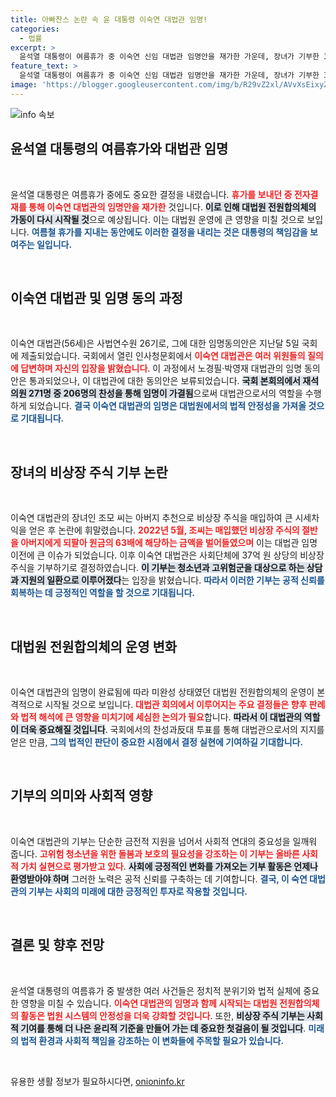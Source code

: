```yaml
---
title: 아빠찬스 논란 속 윤 대통령 이숙연 대법관 임명!
categories:
  - 법률
excerpt: >
  윤석열 대통령이 여름휴가 중 이숙연 신임 대법관 임명안을 재가한 가운데, 장녀가 기부한 37억 원 상당의 비상장주식이 화제를 모으고 있습니다. 가족의 시세차익 논란 속에서 펼쳐진 기부의 진정한 의도를 함께 알아보세요!
feature_text: >
  윤석열 대통령이 여름휴가 중 이숙연 신임 대법관 임명안을 재가한 가운데, 장녀가 기부한 37억 원 상당의 비상장주식이 화제를 모으고 있습니다. 가족의 시세차익 논란 속에서 펼쳐진 기부의 진정한 의도를 함께 알아보세요!
image: 'https://blogger.googleusercontent.com/img/b/R29vZ2xl/AVvXsEixyZcFfHzMRdzZMjFBmAUKJYCLCGyLL1o632UiGVXcaFdKo_bkvkuCioo0uUKlGfBVcT3P84aROyZIXSBEx3Aw5nCQ3pTgDom1WDC4m8eifvWiAmWEEVb4x6G_l8C0QH225ldMjyaFvpxGEBGNO37VmDTDMHGhJPq73UglMfDca1-0aw/s1600/blogspot.png'
---
```


<p><img src="https://blogger.googleusercontent.com/img/b/R29vZ2xl/AVvXsEixyZcFfHzMRdzZMjFBmAUKJYCLCGyLL1o632UiGVXcaFdKo_bkvkuCioo0uUKlGfBVcT3P84aROyZIXSBEx3Aw5nCQ3pTgDom1WDC4m8eifvWiAmWEEVb4x6G_l8C0QH225ldMjyaFvpxGEBGNO37VmDTDMHGhJPq73UglMfDca1-0aw/s1600/blogspot.png" alt="info 속보" /></p>

<h2 data-ke-size="size26">윤석열 대통령의 여름휴가와 대법관 임명</h2>

<p data-ke-size="size16">&nbsp;</p>

<p>윤석열 대통령은 여름휴가 중에도 중요한 결정을 내렸습니다. <b><span style="color: #ee2323;">휴가를 보내던 중 전자결재를 통해 이숙연 대법관의 임명안을 재가한</span></b> 것입니다. <b><span style="background-color: #21538527;">이로 인해 대법원 전원합의체의 가동이 다시 시작될 것</span></b>으로 예상됩니다. 이는 대법원 운영에 큰 영향을 미칠 것으로 보입니다. <b><span style="color: #1a5490;">여름철 휴가를 지내는 동안에도 이러한 결정을 내리는 것은 대통령의 책임감을 보여주는 일입니다.</span></b></p>

<p data-ke-size="size16">&nbsp;</p>

<h2 data-ke-size="size26">이숙연 대법관 및 임명 동의 과정</h2>

<p data-ke-size="size16">&nbsp;</p>

<p>이숙연 대법관(56세)은 사법연수원 26기로, 그에 대한 임명동의안은 지난달 5일 국회에 제출되었습니다. 국회에서 열린 인사청문회에서 <b><span style="color: #ee2323;">이숙연 대법관은 여러 위원들의 질의에 답변하며 자신의 입장을 밝혔습니다</span></b>. 이 과정에서 노경필·박영재 대법관의 임명 동의안은 통과되었으나, 이 대법관에 대한 동의안은 보류되었습니다. <b><span style="background-color: #21538527;">국회 본회의에서 재석 의원 271명 중 206명의 찬성을 통해 임명이 가결됨</span></b>으로써 대법관으로서의 역할을 수행하게 되었습니다. <b><span style="color: #1a5490;">결국 이숙연 대법관의 임명은 대법원에서의 법적 안정성을 가져올 것으로 기대됩니다.</span></b></p>

<p data-ke-size="size16">&nbsp;</p>

<h2 data-ke-size="size26">장녀의 비상장 주식 기부 논란</h2>

<p data-ke-size="size16">&nbsp;</p>

<p>이숙연 대법관의 장녀인 조모 씨는 아버지 추천으로 비상장 주식을 매입하여 큰 시세차익을 얻은 후 논란에 휘말렸습니다. <b><span style="color: #ee2323;">2022년 5월, 조씨는 매입했던 비상장 주식의 절반을 아버지에게 되팔아 원금의 63배에 해당하는 금액을 벌어들였으며</span></b> 이는 대법관 임명 이전에 큰 이슈가 되었습니다. 이후 이숙연 대법관은 사회단체에 37억 원 상당의 비상장 주식을 기부하기로 결정하였습니다. <b><span style="background-color: #21538527;">이 기부는 청소년과 고위험군을 대상으로 하는 상담과 지원의 일환으로 이루어졌다</span></b>는 입장을 밝혔습니다. <b><span style="color: #1a5490;">따라서 이러한 기부는 공적 신뢰를 회복하는 데 긍정적인 역할을 할 것으로 기대됩니다.</span></b></p>

<p data-ke-size="size16">&nbsp;</p>

<h2 data-ke-size="size26">대법원 전원합의체의 운영 변화</h2>

<p data-ke-size="size16">&nbsp;</p>

<p>이숙연 대법관의 임명이 완료됨에 따라 미완성 상태였던 대법원 전원합의체의 운영이 본격적으로 시작될 것으로 보입니다. <b><span style="color: #ee2323;">대법관 회의에서 이루어지는 주요 결정들은 향후 판례와 법적 해석에 큰 영향을 미치기에 세심한 논의가 필요</span></b>합니다. <b><span style="background-color: #21538527;">따라서 이 대법관의 역할이 더욱 중요해질 것입니다</span></b>. 국회에서의 찬성과反대 투표를 통해 대법관으로서의 지지를 얻은 만큼, <b><span style="color: #1a5490;">그의 법적인 판단이 중요한 시점에서 결정 실현에 기여하길 기대합니다.</span></b></p>

<p data-ke-size="size16">&nbsp;</p>

<h2 data-ke-size="size26">기부의 의미와 사회적 영향</h2>

<p data-ke-size="size16">&nbsp;</p>

<p>이숙연 대법관의 기부는 단순한 금전적 지원을 넘어서 사회적 연대의 중요성을 일깨워 줍니다. <b><span style="color: #ee2323;">고위험 청소년을 위한 돌봄과 보호의 필요성을 강조하는 이 기부는 올바른 사회적 가치 실현으로 평가받고 있다</span></b>. <b><span style="background-color: #21538527;">사회에 긍정적인 변화를 가져오는 기부 활동은 언제나 환영받아야 하며</span></b> 그러한 노력은 공적 신뢰를 구축하는 데 기여합니다. <b><span style="color: #1a5490;">결국, 이 숙연 대법관의 기부는 사회의 미래에 대한 긍정적인 투자로 작용할 것입니다.</span></b></p>

<p data-ke-size="size16">&nbsp;</p>

<h2 data-ke-size="size26">결론 및 향후 전망</h2>

<p data-ke-size="size16">&nbsp;</p>

<p>윤석열 대통령의 여름휴가 중 발생한 여러 사건들은 정치적 분위기와 법적 실체에 중요한 영향을 미칠 수 있습니다. <b><span style="color: #ee2323;">이숙연 대법관의 임명과 함께 시작되는 대법원 전원합의체의 활동은 법원 시스템의 안정성을 더욱 강화할 것입니다</span></b>. 또한, <b><span style="background-color: #21538527;">비상장 주식 기부는 사회적 기여를 통해 더 나은 윤리적 기준을 만들어 가는 데 중요한 첫걸음이 될 것입니다</span></b>. <b><span style="color: #1a5490;">미래의 법적 환경과 사회적 책임을 강조하는 이 변화들에 주목할 필요가 있습니다.</span></b></p>

<p data-ke-size="size16">&nbsp;</p>
유용한 생활 정보가 필요하시다면, <a href="https://onioninfo.kr" rel="dofollow">onioninfo.kr</a>


